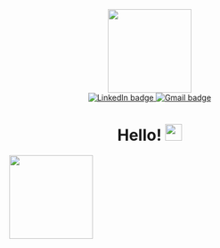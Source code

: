 <div align="center">
  <img src="https://media.giphy.com/media/Na2i9xObnOz3W/giphy.gif" height="150">
  <div>
    <a target="_blank" href="https://www.linkedin.com/in/pjkozlowskijr/" rel="noopener noreferrer">
      <img src="https://img.shields.io/badge/LinkedIn-blue?logo=linkedin&logoColor=white&style=for-the-badge" alt="LinkedIn badge">
    </a>
    <a href="mailto:pjkozlowskijr@gmail.com">
      <img src="https://img.shields.io/badge/Gmail-red?logo=gmail&logoColor=white&style=for-the-badge" alt="Gmail badge">
    </a>
  </div>
  <h1>
    Hello!
    <img src="https://media.giphy.com/media/hvRJCLFzcasrR4ia7z/giphy.gif" width="30"/>
  </h1>
</div>

<div>
  <img src="https://res.cloudinary.com/detcvmtip/image/upload/v1656448763/hiking_dscajk.jpg" height="150" width="auto"/>
</div>
